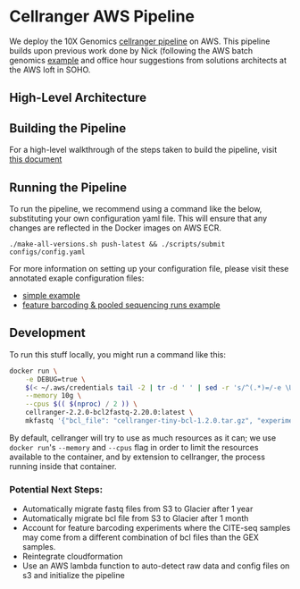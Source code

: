 # Cellranger AWS Pipeline

We deploy the 10X Genomics [cellranger pipeline](https://support.10xgenomics.com/single-cell-gene-expression/software/pipelines/latest/what-is-cell-ranger) on AWS. This pipeline builds upon
previous work done by Nick (following the AWS batch genomics [example](https://aws.amazon.com/blogs/compute/building-high-throughput-genomics-batch-workflows-on-aws-introduction-part-1-of-4/) and office
hour suggestions from solutions architects at the AWS loft in SOHO.

## High-Level Architecture

## Building the Pipeline
For a high-level walkthrough of the steps taken to build the pipeline, visit
[this document](./docs/Building_the_Pipeline.md)

## Running the Pipeline
To run the pipeline, we recommend using a command like the below, substituting your
own configuration yaml file. This will ensure that any changes are reflected in 
the Docker images on AWS ECR.

`./make-all-versions.sh push-latest && ./scripts/submit configs/config.yaml`

For more information on setting up your configuration file, please visit these
annotated exaple configuration files:
 - [simple example](./docs/example-config-simple.yaml)
 - [feature barcoding & pooled sequencing runs example](./docs/example-config-pooled-feature-barcoding.yaml)


## Development

To run this stuff locally, you might run a command like this:

```sh
docker run \
    -e DEBUG=true \
    $(< ~/.aws/credentials tail -2 | tr -d ' ' | sed -r 's/^(.*)=/-e \U\1=\E/' | tr '\n' ' ') \
    --memory 10g \
    --cpus $(( $(nproc) / 2 )) \
    cellranger-2.2.0-bcl2fastq-2.20.0:latest \
    mkfastq '{"bcl_file": "cellranger-tiny-bcl-1.2.0.tar.gz", "experiment_name": "runtinybcl_himc0_111618", "run_id": "tinybcl", "samples": [{"name": "test_sample", "index_location": "SI-P03-C9"}]}'
```

By default, cellranger will try to use as much resources as it can; we
use `docker run`'s `--memory` and `--cpus` flag in order to limit the
resources available to the container, and by extension to cellranger,
the process running inside that container.






### Potential Next Steps:
- Automatically migrate fastq files from S3 to Glacier after 1 year
- Automatically migrate bcl file from S3 to Glacier after 1 month
- Account for feature barcoding experiments where the CITE-seq samples may come
from a different combination of bcl files than the GEX samples.
- Reintegrate cloudformation
- Use an AWS lambda function to auto-detect raw data and config files on s3 and
initialize the pipeline
